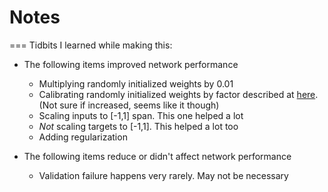 # Notes
===
Tidbits I learned while making this:

* The following items improved network performance
	* Multiplying randomly initialized weights by 0.01
	* Calibrating randomly initialized weights by factor described at [here](http://cs231n.github.io/neural-networks-2/#reg). (Not sure if increased, seems like it though)
	* Scaling inputs to [-1,1] span. This one helped a lot
	* *Not* scaling targets to [-1,1]. This helped a lot too
	* Adding regularization
	
* The following items reduce or didn't affect network performance
	* Validation failure happens very rarely. May not be necessary